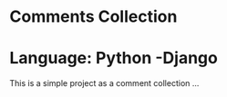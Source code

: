 # Comments Collection

# Language: Python -Django

This is a simple project as a comment collection ...

